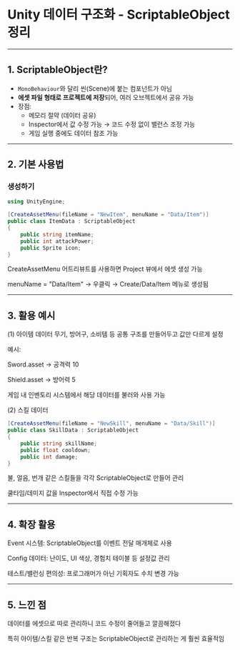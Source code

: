 # Unity 데이터 구조화 - ScriptableObject 정리

---

## 1. ScriptableObject란?
- `MonoBehaviour`와 달리 씬(Scene)에 붙는 컴포넌트가 아님  
- **에셋 파일 형태로 프로젝트에 저장**되어, 여러 오브젝트에서 공유 가능  
- 장점:
  - 메모리 절약 (데이터 공유)
  - Inspector에서 값 수정 가능 → 코드 수정 없이 밸런스 조정 가능
  - 게임 실행 중에도 데이터 참조 가능

---

## 2. 기본 사용법

### 생성하기
```csharp
using UnityEngine;

[CreateAssetMenu(fileName = "NewItem", menuName = "Data/Item")]
public class ItemData : ScriptableObject
{
    public string itemName;
    public int attackPower;
    public Sprite icon;
}
```
CreateAssetMenu 어트리뷰트를 사용하면 Project 뷰에서 에셋 생성 가능

menuName = "Data/Item" → 우클릭 → Create/Data/Item 메뉴로 생성됨

---

## 3. 활용 예시
(1) 아이템 데이터
무기, 방어구, 소비템 등 공통 구조를 만들어두고 값만 다르게 설정

예시:

Sword.asset → 공격력 10

Shield.asset → 방어력 5

게임 내 인벤토리 시스템에서 해당 데이터를 불러와 사용 가능

(2) 스킬 데이터
```csharp
[CreateAssetMenu(fileName = "NewSkill", menuName = "Data/Skill")]
public class SkillData : ScriptableObject
{
    public string skillName;
    public float cooldown;
    public int damage;
}
```

불, 얼음, 번개 같은 스킬들을 각각 ScriptableObject로 만들어 관리

쿨타임/데미지 값을 Inspector에서 직접 수정 가능

---

## 4. 확장 활용
Event 시스템: ScriptableObject를 이벤트 전달 매개체로 사용

Config 데이터: 난이도, UI 색상, 경험치 테이블 등 설정값 관리

테스트/밸런싱 편의성: 프로그래머가 아닌 기획자도 수치 변경 가능

---

## 5. 느낀 점
데이터를 에셋으로 따로 관리하니 코드 수정이 줄어들고 깔끔해졌다

특히 아이템/스킬 같은 반복 구조는 ScriptableObject로 관리하는 게 훨씬 효율적임